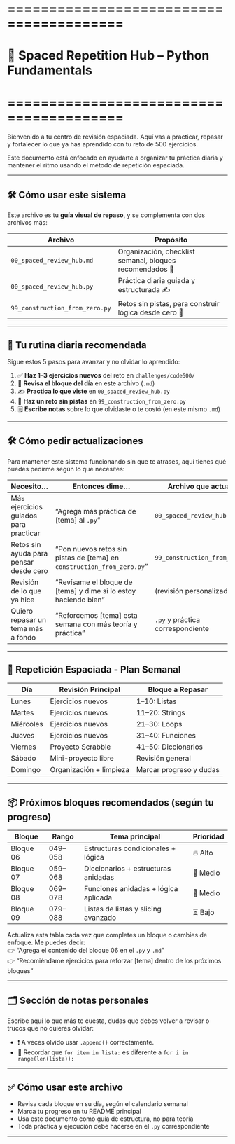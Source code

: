 # ========================================
# 🧠 Spaced Repetition Hub – Python Fundamentals
# ========================================

Bienvenido a tu centro de revisión espaciada. Aquí vas a practicar, repasar y fortalecer lo que ya has aprendido con tu reto de 500 ejercicios.

Este documento está enfocado en ayudarte a organizar tu práctica diaria y mantener el ritmo usando el método de repetición espaciada.

---

## 🛠 Cómo usar este sistema

Este archivo es tu **guía visual de repaso**, y se complementa con dos archivos más:

| Archivo                         | Propósito                                                      |
|----------------------------------|-----------------------------------------------------------------|
| `00_spaced_review_hub.md`        | Organización, checklist semanal, bloques recomendados 📘        |
| `00_spaced_review_hub.py`        | Práctica diaria guiada y estructurada ✍️                        |
| `99_construction_from_zero.py`   | Retos sin pistas, para construir lógica desde cero 🧱           |

---

## 🚦 Tu rutina diaria recomendada

Sigue estos 5 pasos para avanzar y no olvidar lo aprendido:

1. ✅ **Haz 1–3 ejercicios nuevos** del reto en `challenges/code500/`
2. 📖 **Revisa el bloque del día** en este archivo (`.md`)
3. ✍️ **Practica lo que viste** en `00_spaced_review_hub.py`
4. 🧱 **Haz un reto sin pistas** en `99_construction_from_zero.py`
5. 🗒️ **Escribe notas** sobre lo que olvidaste o te costó (en este mismo `.md`)

---

## 🛠 Cómo pedir actualizaciones

Para mantener este sistema funcionando sin que te atrases, aquí tienes qué puedes pedirme según lo que necesites:

| Necesito…                              | Entonces dime…                                                       | Archivo que actualizo           |
|----------------------------------------|----------------------------------------------------------------------|----------------------------------|
| Más ejercicios guiados para practicar  | “Agrega más práctica de [tema] al `.py`”                             | `00_spaced_review_hub.py`        |
| Retos sin ayuda para pensar desde cero | “Pon nuevos retos sin pistas de [tema] en `construction_from_zero.py`” | `99_construction_from_zero.py`   |
| Revisión de lo que ya hice             | “Revísame el bloque de [tema] y dime si lo estoy haciendo bien”     | (revisión personalizada)         |
| Quiero repasar un tema más a fondo     | “Reforcemos [tema] esta semana con más teoría y práctica”            | `.py` y práctica correspondiente |

---

## 📅 Repetición Espaciada - Plan Semanal

| Día       | Revisión Principal     | Bloque a Repasar       |
|-----------|------------------------|-------------------------|
| Lunes     | Ejercicios nuevos      | 1–10: Listas            |
| Martes    | Ejercicios nuevos      | 11–20: Strings          |
| Miércoles | Ejercicios nuevos      | 21–30: Loops            |
| Jueves    | Ejercicios nuevos      | 31–40: Funciones        |
| Viernes   | Proyecto Scrabble      | 41–50: Diccionarios     |
| Sábado    | Mini-proyecto libre    | Revisión general        |
| Domingo   | Organización + limpieza| Marcar progreso y dudas |

---

## 📦 Próximos bloques recomendados (según tu progreso)

| Bloque     | Rango    | Tema principal                         | Prioridad     |
|------------|----------|----------------------------------------|----------------|
| Bloque 06  | 049–058  | Estructuras condicionales + lógica     | 🔥 Alto         |
| Bloque 07  | 059–068  | Diccionarios + estructuras anidadas    | 🔁 Medio        |
| Bloque 08  | 069–078  | Funciones anidadas + lógica aplicada   | 🔁 Medio        |
| Bloque 09  | 079–088  | Listas de listas y slicing avanzado    | ⏳ Bajo         |

Actualiza esta tabla cada vez que completes un bloque o cambies de enfoque. Me puedes decir:  
👉 “Agrega el contenido del bloque 06 en el `.py` y `.md`”  
👉 “Recomiéndame ejercicios para reforzar [tema] dentro de los próximos bloques”

---

## 🗂 Sección de notas personales

Escribe aquí lo que más te cuesta, dudas que debes volver a revisar o trucos que no quieres olvidar:

- ❗ A veces olvido usar `.append()` correctamente.
- 🔁 Recordar que `for item in lista:` es diferente a `for i in range(len(lista)):`

---

## ✅ Cómo usar este archivo

- Revisa cada bloque en su día, según el calendario semanal
- Marca tu progreso en tu README principal
- Usa este documento como guía de estructura, no para teoría
- Toda práctica y ejecución debe hacerse en el `.py` correspondiente

---
